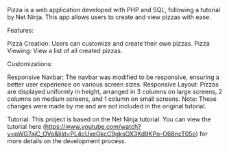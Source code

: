 Pizza is a web application developed with PHP and SQL, following a tutorial by Net Ninja. This app allows users to create and view pizzas with ease.

Features:

Pizza Creation: Users can customize and create their own pizzas.
Pizza Viewing: View a list of all created pizzas.

Customizations:

Responsive Navbar: The navbar was modified to be responsive, ensuring a better user experience on various screen sizes.
Responsive Layout: Pizzas are displayed uniformly in height, arranged in 3 columns on large screens, 2 columns on medium screens, and 1 column on small screens. Note: These changes were made by me and are not included in the original tutorial.

Tutorial: This project is based on the Net Ninja tutorial. You can view the tutorial here (https://www.youtube.com/watch?v=pWG7ajC_OVo&list=PL4cUxeGkcC9gksOX3Kd9KPo-O68ncT05o) for more details on the development process.
